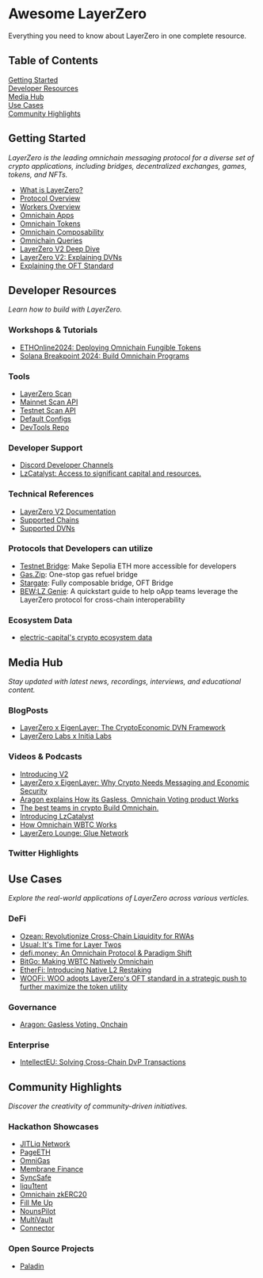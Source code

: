 # Awesome LayerZero
Everything you need to know about LayerZero in one complete resource.

## Table of Contents
[Getting Started](#getting-started)  
[Developer Resources](#developer-resources)  
[Media Hub](#media-hub)  
[Use Cases](#use-cases)  
[Community Highlights](#community-highlights)

## Getting Started
*LayerZero is the leading omnichain messaging protocol for a diverse set of crypto applications, including bridges, decentralized exchanges, games, tokens, and NFTs.*
- [What is LayerZero?](https://docs.layerzero.network/v2/concepts/getting-started/what-is-layerzero)
- [Protocol Overview](https://docs.layerzero.network/v2/concepts/protocol/protocol-overview)
- [Workers Overview](https://docs.layerzero.network/v2/concepts/workers)
- [Omnichain Apps](https://docs.layerzero.network/v2/concepts/applications/oapp-standard)
- [Omnichain Tokens](https://docs.layerzero.network/v2/concepts/applications/oft-standard)
- [Omnichain Composability](https://docs.layerzero.network/v2/concepts/applications/composer-standard)
- [Omnichain Queries](https://docs.layerzero.network/v2/concepts/applications/read-standard)
- [LayerZero V2 Deep Dive](https://medium.com/layerzero-official/layerzero-v2-deep-dive-869f93e09850)
- [LayerZero V2: Explaining DVNs](https://medium.com/layerzero-official/layerzero-v2-explaining-dvns-02e08cce4e80)  
- [Explaining the OFT Standard](https://medium.com/layerzero-official/explaining-the-oft-standard-310de5e84052)

## Developer Resources
*Learn how to build with LayerZero.*

### Workshops & Tutorials
- [ETHOnline2024: Deploying Omnichain Fungible Tokens](https://www.youtube.com/live/C-NCxfhEjqY)
- [Solana Breakpoint 2024: Build Omnichain Programs](https://www.youtube.com/watch?v=dovDQIuhqbc)   

### Tools
- [LayerZero Scan](https://layerzeroscan.com)
- [Mainnet Scan API](https://scan.layerzero-api.com/v1/swagger)
- [Testnet Scan API](https://scan-testnet.layerzero-api.com/v1/swagger)
- [Default Configs](https://testnet.layerzeroscan.com/tools/defaults)
- [DevTools Repo](https://github.com/LayerZero-Labs/devtools/tree/main)

### Developer Support
- [Discord Developer Channels](https://layerzero.network/community)
- [LzCatalyst: Access to significant capital and resources.](https://info.layerzero.foundation/lzcatalyst-5f11ee16cc12)

### Technical References
- [LayerZero V2 Documentation](https://docs.layerzero.network/v2)
- [Supported Chains](https://docs.layerzero.network/v2/developers/evm/technical-reference/deployed-contracts)
- [Supported DVNs](https://docs.layerzero.network/v2/developers/evm/technical-reference/dvn-addresses)

### Protocols that Developers can utilize
- [Testnet Bridge](https://testnetbridge.com/): Make Sepolia ETH more accessible for developers
- [Gas.Zip](https://lz.gas.zip/): One-stop gas refuel bridge
- [Stargate](https://stargate.finance/): Fully composable bridge, OFT Bridge
- [BEW:LZ Genie](https://layerzero.bcw.group/): A quickstart guide to help oApp teams leverage the LayerZero protocol for cross-chain interoperability

### Ecosystem Data
- [electric-capital's crypto ecosystem data](https://github.com/electric-capital/crypto-ecosystems/blob/master/data/ecosystems/l/layerzero.toml)

## Media Hub
*Stay updated with latest news, recordings, interviews, and educational content.*

### BlogPosts  
- [LayerZero x EigenLayer: The CryptoEconomic DVN Framework](https://medium.com/layerzero-official/layerzero-x-eigenlayer-the-cryptoeconomic-dvn-framework-68af27ca2040)  
- [LayerZero Labs x Initia Labs](https://medium.com/layerzero-official/layerzero-labs-x-initia-labs-6f9eca12659c)

### Videos & Podcasts

- [Introducing V2](https://x.com/i/status/1751961057151840754)
- [LayerZero x EigenLayer: Why Crypto Needs Messaging and Economic Security](https://x.com/i/status/1841902959539409046)
- [Aragon explains How its Gasless, Omnichain Voting product Works](https://x.com/LayerZero_Core/status/1839349146391904690)
- [The best teams in crypto Build Omnichain.](https://x.com/i/status/1838956785635332151)
- [Introducing LzCatalyst](https://x.com/i/status/1836037465884577894)
- [How Omnichain WBTC Works](https://x.com/i/status/1835825474947199346)
- [LayerZero Lounge: Glue Network](https://x.com/i/spaces/1mrxmMXAwkzxy)

### Twitter Highlights

## Use Cases
*Explore the real-world applications of LayerZero across various verticles.*  

### DeFi
- [Ozean: Revolutionize Cross-Chain Liquidity for RWAs](https://clearpool.medium.com/ozean-integrates-with-layerzero-to-revolutionize-cross-chain-liquidity-for-rwas-211b04c5f8de)
- [Usual: It's Time for Layer Twos](https://usual.money/blog/layerzero)
- [defi.money: An Omnichain Protocol & Paradigm Shift](https://blog.defi.money/layerzero-strategic-partnership)
- [BitGo: Making WBTC Natively Omnichain](https://blog.bitgo.com/making-wbtc-natively-omnichain-2922565290c6)
- [EtherFi: Introducing Native L2 Restaking](https://medium.com/layerzero-ecosystem/introducing-native-l2-restaking-079edaa1804a)
- [WOOFi: WOO adopts LayerZero's OFT standard in a strategic push to further maximize the token utility](https://woox.io/blog/woo-adopts-layerzeros-oft-standard-in-a-strategic-push-to-further-maximize-the-token-utility)

### Governance
- [Aragon: Gasless Voting, Onchain](https://blog.aragon.org/gasless-voting-onchain/)

### Enterprise
- [IntellectEU: Solving Cross-Chain DvP Transactions](https://medium.com/layerzero-ecosystem/layerzero-labs-and-intellecteu-collaborate-to-solve-cross-chain-dvp-transactions-01555fe8372a)

## Community Highlights
*Discover the creativity of community-driven initiatives.*

### Hackathon Showcases

- [JITLiq Network](https://ethglobal.com/showcase/jitliq-network-m2cw1)
- [PageETH](https://ethglobal.com/showcase/pageeth-rcjiz)
- [OmniGas](https://ethglobal.com/showcase/omnigas-cqg1m)
- [Membrane Finance](https://ethglobal.com/showcase/membrane-finance-qvq7k)
- [SyncSafe](https://ethglobal.com/showcase/syncsafe-dcrfk)
- [liqu1tent](https://ethglobal.com/showcase/liqu1tent-5mctm)
- [Omnichain zkERC20](https://ethglobal.com/showcase/omnichain-zkerc20-i6koo)
- [Fill Me Up](https://ethglobal.com/showcase/fill-me-up-9u13c)
- [NounsPilot](https://ethglobal.com/showcase/nounspilot-vyw3q)
- [MultiVault](https://ethglobal.com/showcase/multivault-o583a)
- [Connector](https://ethglobal.com/showcase/connector-70emz)

### Open Source Projects

- [Paladin](https://github.com/JorgeAtPaladin/LayerZero-v2/tree/lz-upgrade)
